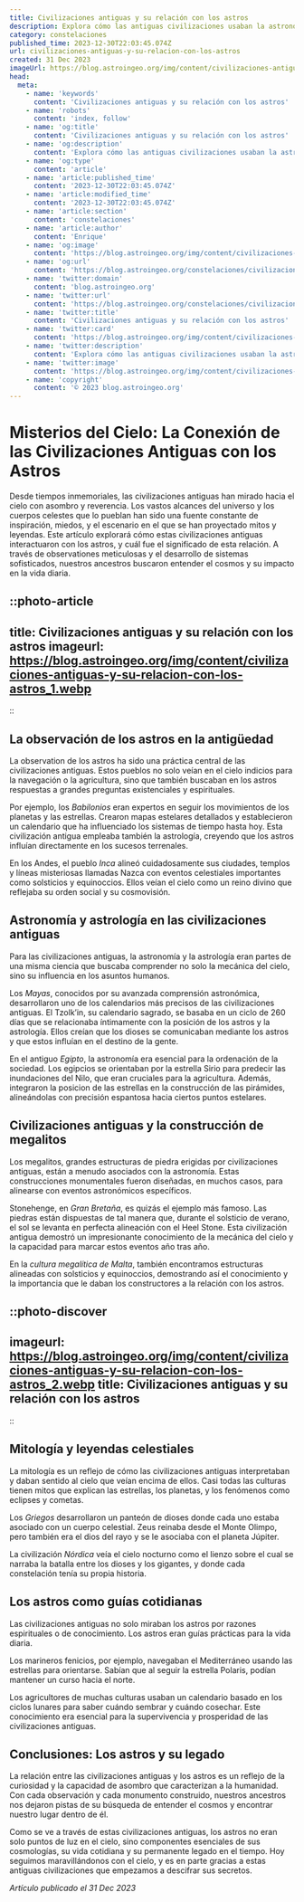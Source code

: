 ```yaml
---
title: Civilizaciones antiguas y su relación con los astros
description: Explora cómo las antiguas civilizaciones usaban la astronomía para moldear su cultura, rituales y arquitectura celeste. Descubre los secretos estelares del pasado.
category: constelaciones
published_time: 2023-12-30T22:03:45.074Z
url: civilizaciones-antiguas-y-su-relacion-con-los-astros
created: 31 Dec 2023
imageUrl: https://blog.astroingeo.org/img/content/civilizaciones-antiguas-y-su-relacion-con-los-astros_1.webp
head:
  meta:
    - name: 'keywords'
      content: 'Civilizaciones antiguas y su relación con los astros'
    - name: 'robots'
      content: 'index, follow'
    - name: 'og:title'
      content: 'Civilizaciones antiguas y su relación con los astros'
    - name: 'og:description'
      content: 'Explora cómo las antiguas civilizaciones usaban la astronomía para moldear su cultura, rituales y arquitectura celeste. Descubre los secretos estelares del pasado.'
    - name: 'og:type'
      content: 'article'
    - name: 'article:published_time'
      content: '2023-12-30T22:03:45.074Z'
    - name: 'article:modified_time'
      content: '2023-12-30T22:03:45.074Z'
    - name: 'article:section'
      content: 'constelaciones'
    - name: 'article:author'
      content: 'Enrique'
    - name: 'og:image'
      content: 'https://blog.astroingeo.org/img/content/civilizaciones-antiguas-y-su-relacion-con-los-astros_1.webp'
    - name: 'og:url'
      content: 'https://blog.astroingeo.org/constelaciones/civilizaciones-antiguas-y-su-relacion-con-los-astros'
    - name: 'twitter:domain'
      content: 'blog.astroingeo.org'
    - name: 'twitter:url'
      content: 'https://blog.astroingeo.org/constelaciones/civilizaciones-antiguas-y-su-relacion-con-los-astros'
    - name: 'twitter:title'
      content: 'Civilizaciones antiguas y su relación con los astros'
    - name: 'twitter:card'
      content: 'https://blog.astroingeo.org/img/content/civilizaciones-antiguas-y-su-relacion-con-los-astros_1.webp'
    - name: 'twitter:description'
      content: 'Explora cómo las antiguas civilizaciones usaban la astronomía para moldear su cultura, rituales y arquitectura celeste. Descubre los secretos estelares del pasado.'
    - name: 'twitter:image'
      content: 'https://blog.astroingeo.org/img/content/civilizaciones-antiguas-y-su-relacion-con-los-astros_1.webp'
    - name: 'copyright'
      content: '© 2023 blog.astroingeo.org'
---
```

# Misterios del Cielo: La Conexión de las Civilizaciones Antiguas con los Astros

Desde tiempos inmemoriales, las civilizaciones antiguas han mirado hacia el cielo con asombro y reverencia. Los vastos alcances del universo y los cuerpos celestes que lo pueblan han sido una fuente constante de inspiración, miedos, y el escenario en el que se han proyectado mitos y leyendas. Este artículo explorará cómo estas civilizaciones antiguas interactuaron con los astros, y cuál fue el significado de esta relación. A través de observationes meticulosas y el desarrollo de sistemas sofisticados, nuestros ancestros buscaron entender el cosmos y su impacto en la vida diaria.

::photo-article
---
title: Civilizaciones antiguas y su relación con los astros
imageurl: https://blog.astroingeo.org/img/content/civilizaciones-antiguas-y-su-relacion-con-los-astros_1.webp
---
::

## La observación de los astros en la antigüedad

La observation de los astros ha sido una práctica central de las civilizaciones antiguas. Estos pueblos no solo veían en el cielo indicios para la navegación o la agricultura, sino que también buscaban en los astros respuestas a grandes preguntas existenciales y espirituales.

Por ejemplo, los *Babilonios* eran expertos en seguir los movimientos de los planetas y las estrellas. Crearon mapas estelares detallados y establecieron un calendario que ha influenciado los sistemas de tiempo hasta hoy. Esta civilización antigua empleaba también la astrología, creyendo que los astros influían directamente en los sucesos terrenales.

En los Andes, el pueblo *Inca* alineó cuidadosamente sus ciudades, templos y líneas misteriosas llamadas Nazca con eventos celestiales importantes como solsticios y equinoccios. Ellos veían el cielo como un reino divino que reflejaba su orden social y su cosmovisión.

## Astronomía y astrología en las civilizaciones antiguas

Para las civilizaciones antiguas, la astronomía y la astrología eran partes de una misma ciencia que buscaba comprender no solo la mecánica del cielo, sino su influencia en los asuntos humanos.

Los *Mayas*, conocidos por su avanzada comprensión astronómica, desarrollaron uno de los calendarios más precisos de las civilizaciones antiguas. El Tzolk’in, su calendario sagrado, se basaba en un ciclo de 260 días que se relacionaba íntimamente con la posición de los astros y la astrología. Ellos creían que los dioses se comunicaban mediante los astros y que estos influían en el destino de la gente.

En el antiguo *Egipto*, la astronomía era esencial para la ordenación de la sociedad. Los egipcios se orientaban por la estrella Sirio para predecir las inundaciones del Nilo, que eran cruciales para la agricultura. Además, integraron la posicion de las estrellas en la construcción de las pirámides, alineándolas con precisión espantosa hacia ciertos puntos estelares.

## Civilizaciones antiguas y la construcción de megalitos

Los megalitos, grandes estructuras de piedra erigidas por civilizaciones antiguas, están a menudo asociados con la astronomía. Estas construcciones monumentales fueron diseñadas, en muchos casos, para alinearse con eventos astronómicos específicos.

Stonehenge, en *Gran Bretaña*, es quizás el ejemplo más famoso. Las piedras están dispuestas de tal manera que, durante el solsticio de verano, el sol se levanta en perfecta alineación con el Heel Stone. Esta civilización antigua demostró un impresionante conocimiento de la mecánica del cielo y la capacidad para marcar estos eventos año tras año.

En la *cultura megalítica de Malta*, también encontramos estructuras alineadas con solsticios y equinoccios, demostrando así el conocimiento y la importancia que le daban los constructores a la relación con los astros.


::photo-discover
---
imageurl: https://blog.astroingeo.org/img/content/civilizaciones-antiguas-y-su-relacion-con-los-astros_2.webp
title: Civilizaciones antiguas y su relación con los astros
---
::

## Mitología y leyendas celestiales

La mitología es un reflejo de cómo las civilizaciones antiguas interpretaban y daban sentido al cielo que veían encima de ellos. Casi todas las culturas tienen mitos que explican las estrellas, los planetas, y los fenómenos como eclipses y cometas.

Los *Griegos* desarrollaron un panteón de dioses donde cada uno estaba asociado con un cuerpo celestial. Zeus reinaba desde el Monte Olimpo, pero también era el dios del rayo y se le asociaba con el planeta Júpiter.

La civilización *Nórdica* veía el cielo nocturno como el lienzo sobre el cual se narraba la batalla entre los dioses y los gigantes, y donde cada constelación tenía su propia historia.

## Los astros como guías cotidianas

Las civilizaciones antiguas no solo miraban los astros por razones espirituales o de conocimiento. Los astros eran guías prácticas para la vida diaria.

Los marineros fenicios, por ejemplo, navegaban el Mediterráneo usando las estrellas para orientarse. Sabían que al seguir la estrella Polaris, podían mantener un curso hacia el norte.

Los agricultores de muchas culturas usaban un calendario basado en los ciclos lunares para saber cuándo sembrar y cuándo cosechar. Este conocimiento era esencial para la supervivencia y prosperidad de las civilizaciones antiguas.

## Conclusiones: Los astros y su legado

La relación entre las civilizaciones antiguas y los astros es un reflejo de la curiosidad y la capacidad de asombro que caracterizan a la humanidad. Con cada observación y cada monumento construido, nuestros ancestros nos dejaron pistas de su búsqueda de entender el cosmos y encontrar nuestro lugar dentro de él.

Como se ve a través de estas civilizaciones antiguas, los astros no eran solo puntos de luz en el cielo, sino componentes esenciales de sus cosmologías, su vida cotidiana y su permanente legado en el tiempo. Hoy seguimos maravillándonos con el cielo, y es en parte gracias a estas antiguas civilizaciones que empezamos a descifrar sus secretos.

_Artículo publicado el 31 Dec 2023_